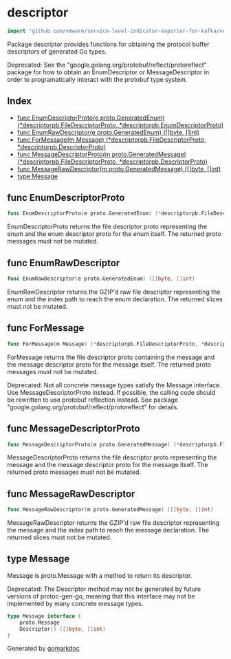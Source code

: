 <!-- Code generated by gomarkdoc. DO NOT EDIT -->

# descriptor

```go
import "github.com/vmware/service-level-indicator-exporter-for-kafka/vendor/github.com/golang/protobuf/descriptor"
```

Package descriptor provides functions for obtaining the protocol buffer descriptors of generated Go types.

Deprecated: See the "google.golang.org/protobuf/reflect/protoreflect" package for how to obtain an EnumDescriptor or MessageDescriptor in order to programatically interact with the protobuf type system.

## Index

- [func EnumDescriptorProto(e proto.GeneratedEnum) (*descriptorpb.FileDescriptorProto, *descriptorpb.EnumDescriptorProto)](<#func-enumdescriptorproto>)
- [func EnumRawDescriptor(e proto.GeneratedEnum) ([]byte, []int)](<#func-enumrawdescriptor>)
- [func ForMessage(m Message) (*descriptorpb.FileDescriptorProto, *descriptorpb.DescriptorProto)](<#func-formessage>)
- [func MessageDescriptorProto(m proto.GeneratedMessage) (*descriptorpb.FileDescriptorProto, *descriptorpb.DescriptorProto)](<#func-messagedescriptorproto>)
- [func MessageRawDescriptor(m proto.GeneratedMessage) ([]byte, []int)](<#func-messagerawdescriptor>)
- [type Message](<#type-message>)


## func EnumDescriptorProto

```go
func EnumDescriptorProto(e proto.GeneratedEnum) (*descriptorpb.FileDescriptorProto, *descriptorpb.EnumDescriptorProto)
```

EnumDescriptorProto returns the file descriptor proto representing the enum and the enum descriptor proto for the enum itself. The returned proto messages must not be mutated.

## func EnumRawDescriptor

```go
func EnumRawDescriptor(e proto.GeneratedEnum) ([]byte, []int)
```

EnumRawDescriptor returns the GZIP'd raw file descriptor representing the enum and the index path to reach the enum declaration. The returned slices must not be mutated.

## func ForMessage

```go
func ForMessage(m Message) (*descriptorpb.FileDescriptorProto, *descriptorpb.DescriptorProto)
```

ForMessage returns the file descriptor proto containing the message and the message descriptor proto for the message itself. The returned proto messages must not be mutated.

Deprecated: Not all concrete message types satisfy the Message interface. Use MessageDescriptorProto instead. If possible, the calling code should be rewritten to use protobuf reflection instead. See package "google.golang.org/protobuf/reflect/protoreflect" for details.

## func MessageDescriptorProto

```go
func MessageDescriptorProto(m proto.GeneratedMessage) (*descriptorpb.FileDescriptorProto, *descriptorpb.DescriptorProto)
```

MessageDescriptorProto returns the file descriptor proto representing the message and the message descriptor proto for the message itself. The returned proto messages must not be mutated.

## func MessageRawDescriptor

```go
func MessageRawDescriptor(m proto.GeneratedMessage) ([]byte, []int)
```

MessageRawDescriptor returns the GZIP'd raw file descriptor representing the message and the index path to reach the message declaration. The returned slices must not be mutated.

## type Message

Message is proto.Message with a method to return its descriptor.

Deprecated: The Descriptor method may not be generated by future versions of protoc\-gen\-go, meaning that this interface may not be implemented by many concrete message types.

```go
type Message interface {
    proto.Message
    Descriptor() ([]byte, []int)
}
```



Generated by [gomarkdoc](<https://github.com/princjef/gomarkdoc>)
